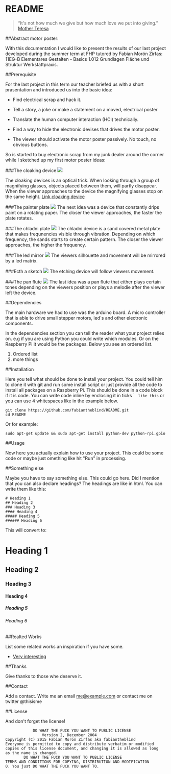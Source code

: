README
======


> “It's not how much we give but how much love we put into giving.”   
> [Mother Teresa](https://en.wikipedia.org/wiki/Mother_Teresa)

##Abstract motor poster:  

With this documentation I would like to present the results of our last project developed during the summer term at FHP tutored by Fabian Morón Zirfas: 11EG-B Elementares Gestalten - Basics 1.012 Grundlagen Fläche und Struktur
Werkstattpraxis.


##Prerequisite  

For the last project in this term our teacher briefed us with a short prasentation and introduced us into the basic idea:

- Find electrical scrap and hack it.

- Tell a story, a joke or make a statement on a moved, electrical poster

- Translate the human computer interaction (HCI) technically.

- Find a way to hide the electronic devises that drives the motor poster.

- The viewer should activate the motor poster passively. No touch, no obvious buttons.      

So is started to buy electronic scrap from my junk dealer around the corner while I sketched up my first motor poster ideas:

###The cloaking device
![](images/2015_09_28_BIlder_Github_1920x1080.png)

The cloaking devices is an optical trick. When looking through a group of magnifying glasses, objects placed between them, will partly disappear. When the viewer approaches to the device the magnifying glasses stop on the same height. [Link cloaking device](http://www.rochester.edu/newscenter/watch-rochester-cloak-uses-ordinary-lenses-to-hide-objects-across-continuous-range-of-angles-70592/ )  

###The painter plate
![](images/2015_09_28_BIlder_Github_1920x10802.png)
The next idea was a device that constantly drips paint on a rotating paper. The closer the viewer approaches, the faster the plate rotates.

###The chladni plate
![](images/2015_09_28_BIlder_Github_1920x10804.png)
The chladni device is a sand covered metal plate that makes frequnencies visible through vibration. Depending on which frequency, the sands starts to create certain pattern. The closer the viewer approaches, the higher the frequency.       

###The led mirror
![](images/2015_09_28_BIlder_Github_1920x10805.png)
The viewers silhouette and movement will be mirrored by a led matrix.   

###Ecth a sketch
![](images/2015_09_28_BIlder_Github_1920x10806.png)
The etching device will follow viewers movement.

###The pan flute
![](images/2015_09_28_BIlder_Github_1920x10807.png)
The last idea was a pan flute that either plays certain tones depending on the viewers position or plays a melodie after the viewer left the device.    


##Dependencies  

The main hardware we had to use was the arduino board. A micro controller that is able to drive small stepper motors, led´s and other electronic components.



In the dependencies section you can tell the reader what your project relies on. e.g if you are using Python you could write which modules. Or on the Raspberry Pi it would be the packages. Below you see an ordered list.  

1. Ordered list  
2. more things  

##Installation  

Here you tell what should be done to install your project. You could tell him to clone it with git and run some install script or just provide all the code to install all packages on a Raspberry Pi. This should be done in a code block if it is code. You can write code inline by enclosing it in ticks \` ` like this` or you can use 4 whitespaces like in the example below.  

    git clone https://github.com/fabiantheblind/README.git
    cd README

Or for example:  

    sudo apt-get update && sudo apt-get install python-dev python-rpi.gpio

##Usage  

Now here you actually explain how to use your project. This could be some code or maybe just omething like hit "Run" in processing.  

##Something else  

Maybe you have to say something else. This could go here. Did I mention that you can also declare headings? The headings are like in html. You can write them like this:  

    # Heading 1
    ## Heading 2
    ### Heading 3
    #### Heading 4
    ##### Heading 5
    ###### Heading 6

This will convert to:  

# Heading 1
## Heading 2
### Heading 3
#### Heading 4
##### Heading 5
###### Heading 6

##Realted Works  

List some related works an inspiration if you have some.  

- [Very interesting](http://example.com)  

##Thanks  

Give thanks to those whe deserve it.  

##Contact  

Add a contact. Write me an email <me@example.com> or contact me on twitter @thisisme  

##License  

And don't forget the license!

                DO WHAT THE FUCK YOU WANT TO PUBLIC LICENSE
                    Version 2, December 2004
    Copyright (C) 2015 Fabian Morón Zirfas aka fabiantheblind
    Everyone is permitted to copy and distribute verbatim or modified
    copies of this license document, and changing it is allowed as long
    as the name is changed.
            DO WHAT THE FUCK YOU WANT TO PUBLIC LICENSE
    TERMS AND CONDITIONS FOR COPYING, DISTRIBUTION AND MODIFICATION
    0. You just DO WHAT THE FUCK YOU WANT TO.
